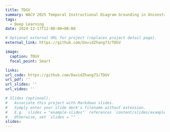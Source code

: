 ```yaml
---
title: TDGV
summary: WACV 2025 Temporal Instructional Diagram Grounding in Unconstrained Videos 的官方实现.
tags:
  - Deep Learning
date: 2024-12-17T12:00:00+08:00

# Optional external URL for project (replaces project detail page).
external_link: https://github.com/DavidZhang73/TDGV

image:
  caption: TDGV
  focal_point: Smart

links:
url_code: https://github.com/DavidZhang73/TDGV
url_pdf: ''
url_slides: ''
url_video: ''

# Slides (optional).
#   Associate this project with Markdown slides.
#   Simply enter your slide deck's filename without extension.
#   E.g. `slides = "example-slides"` references `content/slides/example-slides.md`.
#   Otherwise, set `slides = ""`.
slides:
---
```

